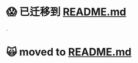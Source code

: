 :scream: 已迁移到 [README.md](https://github.com/oldratlee/translations/tree/master/bash-3-man/README.md)
==========================

.

:scream_cat: moved to [README.md](https://github.com/oldratlee/translations/tree/master/bash-3-man/README.md)
==========================
